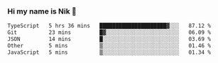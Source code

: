 ### Hi my name is Nik 👋

<!--
**NikDoe/NikDoe** is a ✨ _special_ ✨ repository because its `README.md` (this file) appears on your GitHub profile.

Here are some ideas to get you started:

- 🔭 I’m currently working on ...
- 🌱 I’m currently learning ...
- 👯 I’m looking to collaborate on ...
- 🤔 I’m looking for help with ...
- 💬 Ask me about ...
- 📫 How to reach me: ...
- 😄 Pronouns: ...
- ⚡ Fun fact: ...
-->

<!--START_SECTION:waka-->

```txt
TypeScript   5 hrs 36 mins   █████████████████████▓░░░   87.12 %
Git          23 mins         █▓░░░░░░░░░░░░░░░░░░░░░░░   06.09 %
JSON         14 mins         █░░░░░░░░░░░░░░░░░░░░░░░░   03.69 %
Other        5 mins          ▒░░░░░░░░░░░░░░░░░░░░░░░░   01.46 %
JavaScript   5 mins          ▒░░░░░░░░░░░░░░░░░░░░░░░░   01.34 %
```

<!--END_SECTION:waka-->
